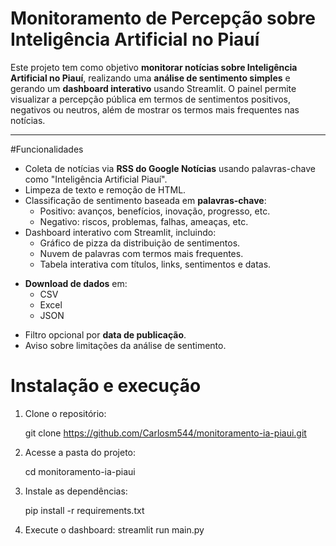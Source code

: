 # Monitoramento de Percepção sobre Inteligência Artificial no Piauí

Este projeto tem como objetivo **monitorar notícias sobre Inteligência Artificial no Piauí**, realizando uma **análise de sentimento simples** e gerando um **dashboard interativo** usando Streamlit. O painel permite visualizar a percepção pública em termos de sentimentos positivos, negativos ou neutros, além de mostrar os termos mais frequentes nas notícias.

---

#Funcionalidades

* Coleta de notícias via **RSS do Google Notícias** usando palavras-chave como "Inteligência Artificial Piauí".
* Limpeza de texto e remoção de HTML.
* Classificação de sentimento baseada em **palavras-chave**:
  - Positivo: avanços, benefícios, inovação, progresso, etc.
  - Negativo: riscos, problemas, falhas, ameaças, etc.
* Dashboard interativo com Streamlit, incluindo:
  - Gráfico de pizza da distribuição de sentimentos.
  - Nuvem de palavras com termos mais frequentes.
  - Tabela interativa com títulos, links, sentimentos e datas.
- **Download de dados** em:
  - CSV
  - Excel
  - JSON
* Filtro opcional por **data de publicação**.
* Aviso sobre limitações da análise de sentimento.



# Instalação e execução

1. Clone o repositório:

	git clone https://github.com/Carlosm544/monitoramento-ia-piaui.git

2. Acesse a pasta do projeto:

	cd monitoramento-ia-piaui

3. Instale as dependências:

	pip install -r requirements.txt

4. Execute o dashboard:
	streamlit run main.py

